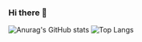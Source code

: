 ### Hi there 👋
![Anurag's GitHub stats](https://github-readme-stats.vercel.app/api?username=Dobbymin&show_icons=true&theme=dracula)
![Top Langs](https://github-readme-stats.vercel.app/api/top-langs/?username=Dobbymin&size_weight=0.5&count_weight=0.5)
<!--
**Dobbymin/Dobbymin** is a ✨ _special_ ✨ repository because its `README.md` (this file) appears on your GitHub profile.

Here are some ideas to get you started:

- 🔭 I’m currently working on ...
- 🌱 I’m currently learning ...
- 👯 I’m looking to collaborate on ...
- 🤔 I’m looking for help with ...
- 💬 Ask me about ...
- 📫 How to reach me: ...
- 😄 Pronouns: ...
- ⚡ Fun fact: ...
-->
